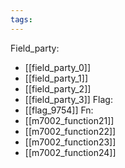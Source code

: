 ```yaml
---
tags:
---
```

Field_party:
- [[field_party_0]]
- [[field_party_1]]
- [[field_party_2]]
- [[field_party_3]]
Flag:
- [[flag_9754]]
Fn:
- [[m7002_function21]]
- [[m7002_function22]]
- [[m7002_function23]]
- [[m7002_function24]]
